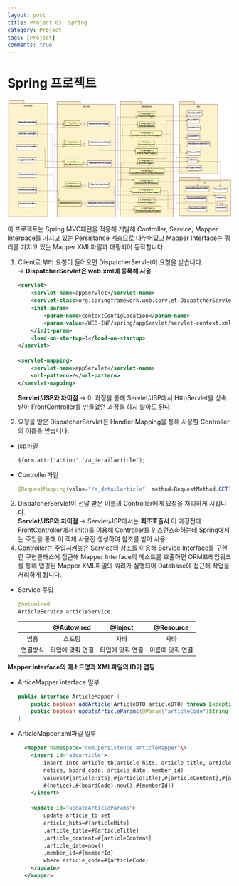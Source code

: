 ```yaml
---
layout: post
title: Project 03. Spring
category: Project
tags: [Project]
comments: true
---
```


# Spring 프로젝트

![PrjServletJsp](./img/PrjSpring.png)

이 프로젝트는 Spring MVC패턴을 적용해 개발해 Controller, Service, Mapper Interpace를 가지고 있는 Persistance 계층으로 나누어있고 Mapper Interface는 쿼리를 가지고 있는 Mapper XML파일과 매핑되어 동작합니다.

1. Client로 부터 요청이 들어오면 DispatcherServlet이 요청을 받습니다.  
  → **DispatcherServlet은 web.xml에 등록해 사용**
    ```xml
    <servlet>
  		<servlet-name>appServlet</servlet-name>
  		<servlet-class>org.springframework.web.servlet.DispatcherServlet</servlet-class>
  		<init-param>
  			<param-name>contextConfigLocation</param-name>
  			<param-value>/WEB-INF/spring/appServlet/servlet-context.xml</param-value>
  		</init-param>
  		<load-on-startup>1</load-on-startup>
    </servlet>

    <servlet-mapping>
  		<servlet-name>appServlet</servlet-name>
  		<url-pattern>/</url-pattern>
    </servlet-mapping>
    ```
    **Servlet/JSP와 차이점**
    → 이 과정을 통해 Servlet/JSP에서 HttpServlet을 상속받아 FrontController를 만들었던 과정을 하지 않아도 된다.

2. 요청을 받은 DispatcherServlet은 Handler Mapping을 통해 사용할 Controller의 이름을 받습니다.
  * jsp파일
      ```jsp
      $form.attr('action','/a_detailarticle');
      ```
  * Controller파일
    ```java
    @RequestMapping(value="/a_detailarticle", method=RequestMethod.GET)
    ```
3. DispatcherServlet이 전달 받은 이름의 Controller에게 요청을 처리하게 시킵니다.  
  **Servlet/JSP와 차이점**
  → Servlet/JSP에서는 **최초호출시** 이 과정전에 FrontController에서 init()를 이용해 Controller를 인스턴스화하는데 Spring에서는 주입을 통해 이 객체 사용전 생성하여 참조를 받아 사용
4. Controller는 주입시켜놓은 Service의 참조를 이용해 Service Interface를 구현한 구현클래스에 접근해 Mapper Interface의 메소드를 호출하면 ORM프레임워크를 통해 맵핑된 Mapper XML파일의 쿼리가 실행되어 Database에 접근해 작업을 처리하게 됩니다.
  * Service 주입
    ```java
    @Autowired
    ArticleService articleService;
    ```  
    |         | @Autowired | @Inject | @Resource |
    |:---:|:---:|:---:|:---:|
    | 범용 | 스프링 | 자바 | 자바 |
    | 연결방식 | 타입에 맞춰 연결 | 타입에 맞춰 연결 | 이름에 맞춰 연결 |

  **Mapper Interface의 메소드명과 XML파일의 ID가 맵핑**
  * ArticeMapper interface 일부
    ```java
    public interface ArticleMapper {
    	public boolean addArticle(ArticleDTO articleDTO) throws Exception;
    	public boolean updateArticleParams(@Param("articleCode")String articleCode,@Param("articleHits")int articleHits,@Param("articleTitle") String articleTitle, @Param("articleContent")String articleContent,@Param("notice") boolean notice, @Param("articleDate")String articleDate, @Param("boardCode")String boardCode, @Param("memberId")String memberId)throws Exception;
    }
    ```
  * ArticleMapper.xml파일 일부
    ```xml
      <mapper namespace="com.persistence.ArticleMapper"\>
        <insert id="addArticle">
      		insert into article_tb(article_hits, article_title, article_content, article_code,
      		notice, board_code, article_date, member_id)
      		values(#{articleHits},#{articleTitle},#{articleContent},#{articleCode},
      		#{notice},#{boardCode},now(),#{memberId})
        </insert>

        <update id="updateArticleParams">
      		update article_tb set
      		article_hits=#{articleHits}
      		,article_title=#{articleTitle}
      		,article_content=#{articleContent}
      		,article_date=now()
      		,member_id=#{memberId}
      		where article_code=#{articleCode}
        </update>
      </mapper>
    ```
